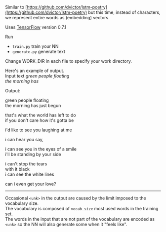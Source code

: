 Similar to [https://github.com/dvictor/lstm-poetry](https://github.com/dvictor/lstm-poetry) but this time, instead of characters,
we represent entire words as (embedding) vectors.

Uses [TensorFlow](https://www.tensorflow.org/) version 0.7.1

Run

 - `train.py` train your NN
 - `generate.py` generate text 
 
Change WORK_DIR in each file to specify your work directory. 


Here's an example of output.  
Input text *green people floating  
the morning has* 

Output:

green people floating  
the morning has just begun  

that's what the world has left to do   
if you don't care how it's gotta be  

i'd like to see you laughing at me  

i can hear you say,  

i can see you in the eyes of a smile   
i'll be standing by your side  

i can't stop the tears  
with it black <unk>  
i can see the white lines   

can i even get your love?  

---

Occasional `<unk>` in the output are caused by the limit imposed to the vocabulary size.  
The vocabulary is composed of `vocab_size` most used words in the training set.    
The words in the input that are not part of the vocabulary are encoded as `<unk>` so the NN
will also generate some when it "feels like".
